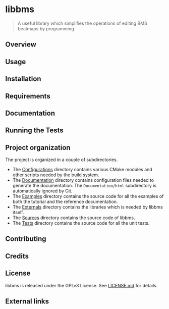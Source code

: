# libbms

> A useful library which simplifies the operations of editing BMS beatmaps by programming.

## Overview

## Usage

## Installation

## Requirements

## Documentation

## Running the Tests

## Project organization

The project is organized in a couple of subdirectories.
- The [Configurations](Configurations) directory contains various CMake modules
  and other scripts needed by the build system.
- The [Documentation](Documentation) directory contains configuration files
  needed to generate the documentation. The `Documentation/html` subdirectory
  is automatically ignored by Git.
- The [Examples](Examples) directory contains the source code for all the
  examples of both the tutorial and the reference documentation.
- The [Externals](Externals) directory contains the libraries which is needed
  by libbms itself.
- The [Sources](Sources) directory contains the source code of libbms.
- The [Tests](Tests) directory contains the source code for all the unit tests.

## Contributing

## Credits

## License
libbms is released under the GPLv3 License. See [LICENSE.md](LICENSE.md) for details.

## External links
